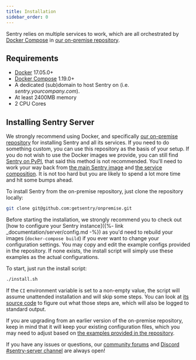 ```yaml
---
title: Installation
sidebar_order: 0
---
```


Sentry relies on multiple services to work, which are all orchestrated by [Docker Compose](https://docs.docker.com/compose/) in [our on-premise repository](https://github.com/getsentry/onpremise).

## Requirements

-   [Docker](https://www.docker.com/) 17.05.0+
-   [Docker Compose](https://docs.docker.com/compose/) 1.19.0+
-   A dedicated (sub)domain to host Sentry on (i.e. _sentry.yourcompany.com_).
-   At least 2400MB memory
-   2 CPU Cores

## Installing Sentry Server

We strongly recommend using Docker, and specifically [our on-premise repository](https://github.com/getsentry/onpremise) for installing Sentry and all its services. If you need to do something custom, you can use this repository as the basis of your setup. If you do not wish to use the Docker images we provide, you can still find [Sentry on PyPI](https://pypi.org/project/sentry/), that said this method is not recommended. You'll need to work your way back from [the main Sentry image](https://github.com/getsentry/sentry/blob/master/docker/Dockerfile) and [the service composition](https://github.com/getsentry/onpremise/blob/master/docker-compose.yml). It is not too hard but you are likely to spend a lot more time and hit some bumps ahead.

To install Sentry from the on-premise repository, just clone the repository locally:

```bash
git clone git@github.com:getsentry/onpremise.git
```

Before starting the installation, we strongly recommend you to check out [how to configure your Sentry instance]({%- link _documentation/server/config.md -%}) as you'd need to rebuild your images (`docker-compose build`) if you ever want to change your configuration settings. You may copy and edit the example configs provided in the repository. If none exists, the install script will simply use these examples as the actual configurations.

To start, just run the install script:
```bash
./install.sh
```

If the `CI` environment variable is set to a non-empty value, the script will assume unattended installation and will skip some steps. You can look at [its source code](https://github.com/getsentry/onpremise/blob/master/install.sh) to figure out what those steps are, which will also be logged to standard output.

If you are upgrading from an earlier version of the on-premise repository, keep in mind that it will keep your existing configuration files, which you may need to adjust based on [the examples provided in the repository](https://github.com/getsentry/onpremise/tree/master/sentry).

If you have any issues or questions, our [community forums](https://forum.sentry.io/c/on-premise/onprem-official) and [Discord #sentry-server channel](https://discord.gg/mg5V76F) are always open!
